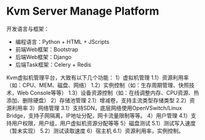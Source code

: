 Kvm Server Manage Platform
===========================
开发语言与框架：
* 编程语言：Python + HTML + JScripts
* 前端Web框架：Bootstrap 
* 后端Web框架：Django  
* 后端Task框架：Celery + Redis

Kvm虚拟机管理平台，大致有以下几个功能：
1）虚拟机管理
    1.1）资源利用率（如：CPU、MEM、磁盘、网络）
    1.2）实例控制（如：生存周期管理、快照技术，Web Console等等）
    1.3）设备资源控制（如：在线调整内存、CPU资源、热添加、删除硬盘）
2）存储池管理
    2.1）增减卷，支持主流类型存储类型
    2.2）资源利用率
3）网络管理
    3.1）支持SDN，底层网络使用OpenVSwitch/Linux Bridge，支持子网隔离，IP地址分配，网卡流量限制等等。
4）用户管理
    4.1）支持用户权限，用户组，用户虚拟机资源分配等等
5）磁盘测试
    5.1）测试写入速度（暂未实现）
    5.2）测试读取速度
6）宿主机
    6.1）资源利用率，实例控制。
